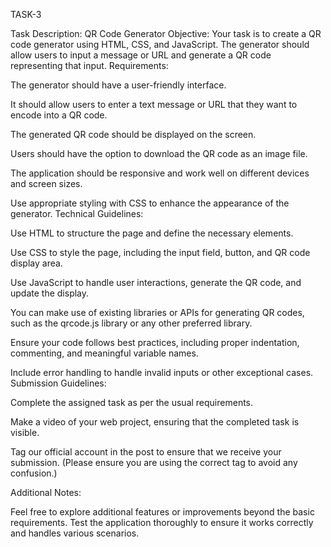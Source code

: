 TASK-3

Task Description: QR Code Generator Objective: Your task is to create a QR code generator using HTML, CSS, and JavaScript. The generator should allow users to input a message or URL and generate a QR code representing that input. Requirements:

The generator should have a user-friendly interface.

It should allow users to enter a text message or URL that they want to encode into a QR code.

The generated QR code should be displayed on the screen.

Users should have the option to download the QR code as an image file.

The application should be responsive and work well on different devices and screen sizes.

Use appropriate styling with CSS to enhance the appearance of the generator. Technical Guidelines:

Use HTML to structure the page and define the necessary elements.

Use CSS to style the page, including the input field, button, and QR code display area.

Use JavaScript to handle user interactions, generate the QR code, and update the display.

You can make use of existing libraries or APIs for generating QR codes, such as the qrcode.js library or any other preferred library.

Ensure your code follows best practices, including proper indentation, commenting, and meaningful variable names.

Include error handling to handle invalid inputs or other exceptional cases. Submission Guidelines:

Complete the assigned task as per the usual requirements.

Make a video of your web project, ensuring that the completed task is visible.

Tag our official account in the post to ensure that we receive your submission. (Please ensure you are using the correct tag to avoid any confusion.)

Additional Notes:

Feel free to explore additional features or improvements beyond the basic requirements.
Test the application thoroughly to ensure it works correctly and handles various scenarios.
